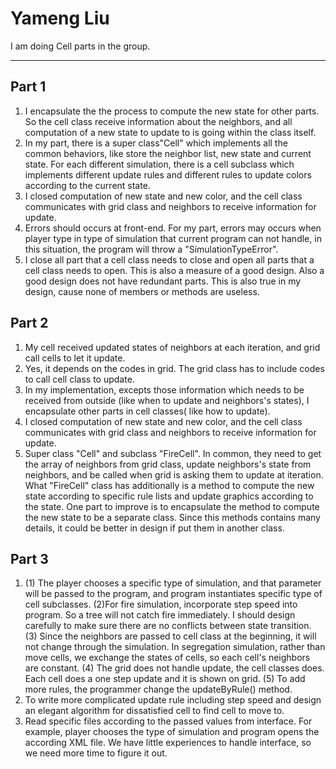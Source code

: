 ﻿Yameng Liu
===================


I am doing Cell parts in the group.

----------


Part 1
-------------
1. I encapsulate the the process to compute the new state for other parts. So the cell class receive information about the neighbors, and all computation of a new state to update to is going within the class itself.
2. In my part, there is a super class"Cell" which implements all the common behaviors, like store the neighbor list, new state and current state.
	For each different simulation, there is a cell subclass which implements different update rules and different rules to update colors according to the current state.
3. I closed computation of new state and new color, and the cell class communicates with grid class and neighbors to receive information for update.
4. Errors should occurs at front-end. For my part, errors may occurs when player type in type of simulation that current program can not handle, in this situation, the program will throw a "SimulationTypeError".
5. I close all part that a cell class needs to close and open all parts that a cell class needs to open. This is also a measure of a good design. Also a good design does not have redundant parts. This is also true in my design, cause none of members or methods are useless.

Part 2
-------------
1. My cell received updated states of neighbors at each iteration, and grid call cells to let it update.
2. Yes, it depends on the codes in grid. The grid class has to include codes to call cell class to update.
3. In my implementation, excepts those information which needs to be received from outside (like when to update and neighbors's states), I encapsulate other parts in cell classes( like how to update).
3. I closed computation of new state and new color, and the cell class communicates with grid class and neighbors to receive information for update.
4. Super class "Cell" and subclass "FireCell". In common, they need to get the array of neighbors from grid class, update neighbors's state from neighbors, and be called when grid is asking them to update at iteration. What "FireCell" class has additionally is a method to compute the new state according to specific rule lists and update graphics according to the state.
One part to improve is to encapsulate the method to compute the new state to be a separate class. Since this methods contains many details, it could be better in design if put them in another class.

Part 3
-------------
1. (1) The player chooses a specific type of simulation, and that parameter will be passed to the program, and program instantiates specific type of cell subclasses.
    (2)For fire simulation, incorporate step speed into program. So a tree will not catch fire immediately. I should design carefully to make sure there are no conflicts between state transition.
    (3) Since the neighbors are passed to cell class at the beginning, it will not change through the simulation. In segregation simulation, rather than move cells, we exchange the states of cells, so each cell's neighbors are constant.
    (4) The grid does not handle update, the cell classes does. Each cell does a one step update and it is shown on grid.
    (5) To add more rules, the programmer change the updateByRule() method. 
2. To write more complicated update rule including step speed and design an elegant algorithm for dissatisfied cell to find cell to move to.
3. Read specific files according to the passed values from interface. For example, player chooses the type of simulation and program opens the according XML file. We have little experiences to handle interface, so we need more time to figure it out.
